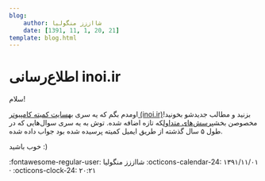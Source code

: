 ```yaml
---
blog:
    author: شااززز منگولیا
    date: [1391, 11, 1, 20, 21]
template: blog.html
---
```

# اطلاع‌رسانی inoi.ir

<div class="cnt">
سلام!<p></p>
<p>اومدم بگم که یه سری به<a href="http://www.inoi.ir/" target="_blank">سایت کمیته کامپیوتر (inoi.ir)</a>بزنید و مطالب جدیدشو بخونید! مخصوصن بخش<a href="http://www.inoi.ir/%D9%BE%D8%B1%D8%B3%D8%B4%E2%80%8C%D9%87%D8%A7%DB%8C-%D9%85%D8%AA%D8%AF%D8%A7%D9%88%D9%84/" target="_blank">پرسش‌های متداول</a>که تازه اضافه شده. توش به یه سری سوال‌هایی که در طول ۵ سال گذشته از طریق ایمیل کمیته پرسیده شده بود جواب داده شده.</p>
<p>خوب باشید :)</p>
</div>

<div class="blog-info" markdown>
<span class="blog-author">
:fontawesome-regular-user: شااززز منگولیا
</span>
<span class="blog-date">
:octicons-calendar-24: ۱۳۹۱/۱۱/۰۱ · :octicons-clock-24: ۲۰:۲۱
</span>
</div>

